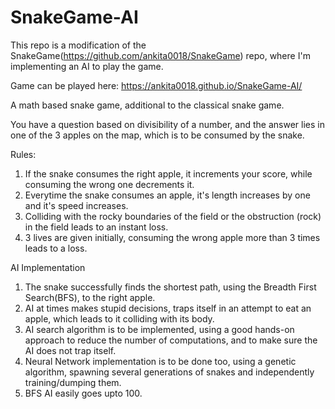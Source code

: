 # SnakeGame-AI

This repo is a modification of the SnakeGame(https://github.com/ankita0018/SnakeGame) repo, where I'm implementing an AI to play the game.

Game can be played here: https://ankita0018.github.io/SnakeGame-AI/

A math based snake game, additional to the classical snake game. 

You have a question based on divisibility of a number, and the answer lies in one of the 3 apples on the map, which is to be consumed by the snake.

Rules:

1. If the snake consumes the right apple, it increments your score, while consuming the wrong one          decrements it.
2. Everytime the snake consumes an apple, it's length increases by one and it's speed increases.
3. Colliding with the rocky boundaries of the field or the obstruction (rock) in the field leads to an      instant loss.
4. 3 lives are given initially, consuming the wrong apple more than 3 times leads to a loss.

AI Implementation

1. The snake successfully finds the shortest path, using the Breadth First Search(BFS), to the right        apple.
2. AI at times makes stupid decisions, traps itself in an attempt to eat an apple, which leads to it        colliding with its body.
3. AI search algorithm is to be implemented, using a good hands-on approach to reduce the number of        computations, and to make sure the AI does not trap itself.
4. Neural Network implementation is to be done too, using a genetic algorithm, spawning several            generations of snakes and independently training/dumping them.
5. BFS AI easily goes upto 100.
